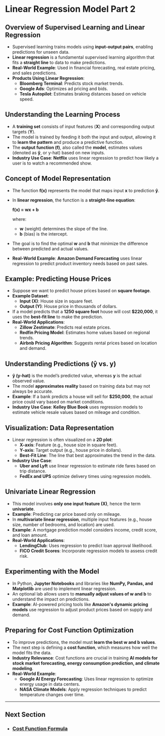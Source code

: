 # Linear Regression Model Part 2

## Overview of Supervised Learning and Linear Regression
- Supervised learning trains models using **input-output pairs**, enabling predictions for unseen data.
- **Linear regression** is a fundamental supervised learning algorithm that fits a **straight line** to data to make predictions.
- **Real-World Example**: Used in financial forecasting, real estate pricing, and sales predictions.
- **Products Using Linear Regression**: 
  - **Bloomberg Terminal**: Predicts stock market trends.
  - **Google Ads**: Optimizes ad pricing and bids.
  - **Tesla Autopilot**: Estimates braking distances based on vehicle speed.

## Understanding the Learning Process
- A **training set** consists of input features (**X**) and corresponding output targets (**Y**).
- The model is trained by feeding it both the input and output, allowing it to **learn the pattern** and produce a predictive function.
- The **output function (f)**, also called the **model**, estimates values (denoted as **ŷ**, or y-hat) based on new inputs.
- **Industry Use Case**: **Netflix** uses linear regression to predict how likely a user is to watch a recommended show.

## Concept of Model Representation
- The function **f(x)** represents the model that maps input **x** to prediction **ŷ**.
- In **linear regression**, the function is a **straight-line equation**:
  
  **f(x) = wx + b**
  
  where:
  - **w** (weight) determines the slope of the line.
  - **b** (bias) is the intercept.
- The goal is to find the optimal **w** and **b** that minimize the difference between predicted and actual values.
- **Real-World Example**: **Amazon Demand Forecasting** uses linear regression to predict product inventory needs based on past sales.

## Example: Predicting House Prices
- Suppose we want to predict house prices based on **square footage**.
- **Example Dataset**:
  - **Input (X)**: House size in square feet.
  - **Output (Y)**: House price in thousands of dollars.
- If a model predicts that a **1250 square foot** house will cost **$220,000**, it uses the **best-fit line** to make the prediction.
- **Real-World Applications**: 
  - **Zillow Zestimate**: Predicts real estate prices.
  - **Redfin Pricing Model**: Estimates home values based on regional trends.
  - **Airbnb Pricing Algorithm**: Suggests rental prices based on location and demand.

## Understanding Predictions (ŷ vs. y)
- **ŷ (y-hat)** is the model’s predicted value, whereas **y** is the actual observed value.
- The model **approximates reality** based on training data but may not always be accurate.
- **Example**: If a bank predicts a house will sell for **$250,000**, the actual price could vary based on market conditions.
- **Industry Use Case**: **Kelley Blue Book** uses regression models to estimate vehicle resale values based on mileage and condition.

## Visualization: Data Representation
- Linear regression is often visualized on a **2D plot**:
  - **X-axis**: Feature (e.g., house size in square feet).
  - **Y-axis**: Target output (e.g., house price in dollars).
  - **Best-Fit Line**: The line that best approximates the trend in the data.
- **Industry Use Case**: 
  - **Uber and Lyft** use linear regression to estimate ride fares based on trip distance.
  - **FedEx and UPS** optimize delivery times using regression models.

## Univariate Linear Regression
- This model involves **only one input feature (X)**, hence the term **univariate**.
- **Example**: Predicting car price based only on mileage.
- In **multivariate linear regression**, multiple input features (e.g., house size, number of bedrooms, and location) are used.
- **Example**: A mortgage prediction model considers income, credit score, and loan amount.
- **Real-World Applications**:
  - **LendingClub**: Uses regression to predict loan approval likelihood.
  - **FICO Credit Scores**: Incorporate regression models to assess credit risk.

## Experimenting with the Model
- In Python, **Jupyter Notebooks** and libraries like **NumPy, Pandas, and Matplotlib** are used to implement linear regression.
- An optional lab allows users to **manually adjust values of w and b** to understand the impact on predictions.
- **Example**: AI-powered pricing tools like **Amazon's dynamic pricing models** use regression to adjust product prices based on supply and demand.

## Preparing for Cost Function Optimization
- To improve predictions, the model must **learn the best w and b values**.
- The next step is defining a **cost function**, which measures how well the model fits the data.
- **Industry Relevance**: Cost functions are crucial in training **AI models for stock market forecasting, energy consumption prediction, and climate modeling**.
- **Real-World Example**: 
  - **Google AI Energy Forecasting**: Uses linear regression to optimize energy usage in data centers.
  - **NASA Climate Models**: Apply regression techniques to predict temperature changes over time.

---
## Next Section
- ### [Cost Function Formula](Cost_Function_Formula.md)
